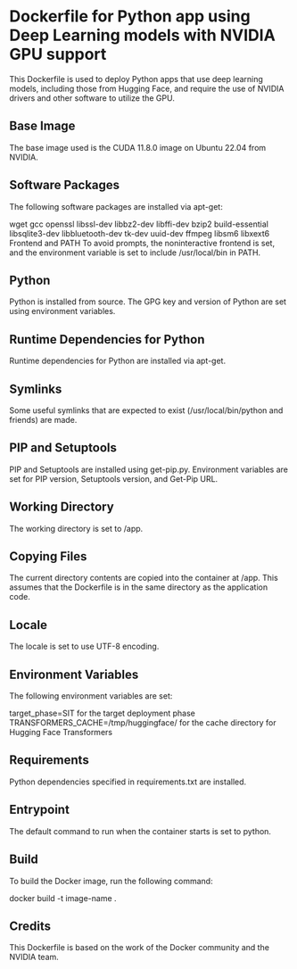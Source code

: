 # Dockerfile for Python app using Deep Learning models with NVIDIA GPU support
This Dockerfile is used to deploy Python apps that use deep learning models, including those from Hugging Face, and require the use of NVIDIA drivers and other software to utilize the GPU.

## Base Image
The base image used is the CUDA 11.8.0 image on Ubuntu 22.04 from NVIDIA.

## Software Packages
The following software packages are installed via apt-get:

wget
gcc
openssl
libssl-dev
libbz2-dev
libffi-dev
bzip2
build-essential
libsqlite3-dev
libbluetooth-dev
tk-dev
uuid-dev
ffmpeg
libsm6
libxext6
Frontend and PATH
To avoid prompts, the noninteractive frontend is set, and the environment variable is set to include /usr/local/bin in PATH.

## Python
Python is installed from source. The GPG key and version of Python are set using environment variables.

## Runtime Dependencies for Python
Runtime dependencies for Python are installed via apt-get.

## Symlinks
Some useful symlinks that are expected to exist (/usr/local/bin/python and friends) are made.

## PIP and Setuptools
PIP and Setuptools are installed using get-pip.py. Environment variables are set for PIP version, Setuptools version, and Get-Pip URL.

## Working Directory
The working directory is set to /app.

## Copying Files
The current directory contents are copied into the container at /app. This assumes that the Dockerfile is in the same directory as the application code.

 
## Locale
The locale is set to use UTF-8 encoding.

## Environment Variables
The following environment variables are set:

target_phase=SIT for the target deployment phase
TRANSFORMERS_CACHE=/tmp/huggingface/ for the cache directory for Hugging Face Transformers
## Requirements
Python dependencies specified in requirements.txt are installed.

## Entrypoint
The default command to run when the container starts is set to python.

## Build
To build the Docker image, run the following command:

docker build -t image-name .


## Credits
This Dockerfile is based on the work of the Docker community and the NVIDIA team.
